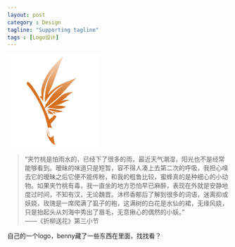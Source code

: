 ```yaml
---
layout: post
category : Design
tagline: "Supporting tagline"
tags : [Logo设计]
---
```


<img src="/images/jiazhutao.png" />

> “夹竹桃是怕雨水的，已经下了很多的雨，最近天气潮湿，阳光也不是经常能够看到。暧昧的味道只是短暂，容不得人凑上去第二次的呼吸，我担心嗅去它的暧昧之后它便不能传粉，和我的粗鲁比较，蜜蜂真的是种细心的小动物。如果夹竹桃有毒，我一直坐的地方恐怕早已麻醉，表现在外就是安静地度过时间，不知有汉，无论魏晋。沐栉香郁后了解到很多的词语，迷离抑或妖娆，玫瑰是一席爬满了虱子的袍，这满树的白花是水仙的裙，无缘风娆，只是抬起头从刘海中秀出了眉毛，无意揪心的偶然的小妖。”  
> ——《折柳送花》第三小节

自己的一个logo，benny藏了一些东西在里面，找找看？